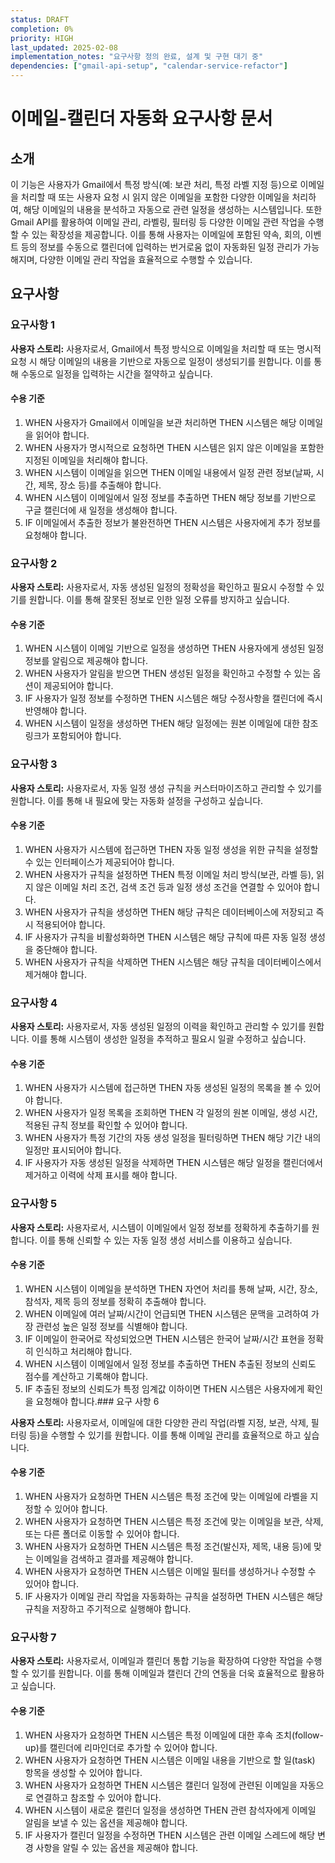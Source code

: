 ```yaml
---
status: DRAFT
completion: 0%
priority: HIGH
last_updated: 2025-02-08
implementation_notes: "요구사항 정의 완료, 설계 및 구현 대기 중"
dependencies: ["gmail-api-setup", "calendar-service-refactor"]
---
```


# 이메일-캘린더 자동화 요구사항 문서

## 소개

이 기능은 사용자가 Gmail에서 특정 방식(예: 보관 처리, 특정 라벨 지정 등)으로 이메일을 처리할 때 또는 사용자 요청 시 읽지 않은 이메일을 포함한 다양한 이메일을 처리하여, 해당 이메일의 내용을 분석하고 자동으로 관련 일정을 생성하는 시스템입니다. 또한 Gmail API를 활용하여 이메일 관리, 라벨링, 필터링 등 다양한 이메일 관련 작업을 수행할 수 있는 확장성을 제공합니다. 이를 통해 사용자는 이메일에 포함된 약속, 회의, 이벤트 등의 정보를 수동으로 캘린더에 입력하는 번거로움 없이 자동화된 일정 관리가 가능해지며, 다양한 이메일 관리 작업을 효율적으로 수행할 수 있습니다.

## 요구사항

### 요구사항 1

**사용자 스토리:** 사용자로서, Gmail에서 특정 방식으로 이메일을 처리할 때 또는 명시적 요청 시 해당 이메일의 내용을 기반으로 자동으로 일정이 생성되기를 원합니다. 이를 통해 수동으로 일정을 입력하는 시간을 절약하고 싶습니다.

#### 수용 기준
1. WHEN 사용자가 Gmail에서 이메일을 보관 처리하면 THEN 시스템은 해당 이메일을 읽어야 합니다.
2. WHEN 사용자가 명시적으로 요청하면 THEN 시스템은 읽지 않은 이메일을 포함한 지정된 이메일을 처리해야 합니다.
3. WHEN 시스템이 이메일을 읽으면 THEN 이메일 내용에서 일정 관련 정보(날짜, 시간, 제목, 장소 등)를 추출해야 합니다.
4. WHEN 시스템이 이메일에서 일정 정보를 추출하면 THEN 해당 정보를 기반으로 구글 캘린더에 새 일정을 생성해야 합니다.
5. IF 이메일에서 추출한 정보가 불완전하면 THEN 시스템은 사용자에게 추가 정보를 요청해야 합니다.

### 요구사항 2

**사용자 스토리:** 사용자로서, 자동 생성된 일정의 정확성을 확인하고 필요시 수정할 수 있기를 원합니다. 이를 통해 잘못된 정보로 인한 일정 오류를 방지하고 싶습니다.

#### 수용 기준
1. WHEN 시스템이 이메일 기반으로 일정을 생성하면 THEN 사용자에게 생성된 일정 정보를 알림으로 제공해야 합니다.
2. WHEN 사용자가 알림을 받으면 THEN 생성된 일정을 확인하고 수정할 수 있는 옵션이 제공되어야 합니다.
3. IF 사용자가 일정 정보를 수정하면 THEN 시스템은 해당 수정사항을 캘린더에 즉시 반영해야 합니다.
4. WHEN 시스템이 일정을 생성하면 THEN 해당 일정에는 원본 이메일에 대한 참조 링크가 포함되어야 합니다.

### 요구사항 3

**사용자 스토리:** 사용자로서, 자동 일정 생성 규칙을 커스터마이즈하고 관리할 수 있기를 원합니다. 이를 통해 내 필요에 맞는 자동화 설정을 구성하고 싶습니다.

#### 수용 기준
1. WHEN 사용자가 시스템에 접근하면 THEN 자동 일정 생성을 위한 규칙을 설정할 수 있는 인터페이스가 제공되어야 합니다.
2. WHEN 사용자가 규칙을 설정하면 THEN 특정 이메일 처리 방식(보관, 라벨 등), 읽지 않은 이메일 처리 조건, 검색 조건 등과 일정 생성 조건을 연결할 수 있어야 합니다.
3. WHEN 사용자가 규칙을 생성하면 THEN 해당 규칙은 데이터베이스에 저장되고 즉시 적용되어야 합니다.
4. IF 사용자가 규칙을 비활성화하면 THEN 시스템은 해당 규칙에 따른 자동 일정 생성을 중단해야 합니다.
5. WHEN 사용자가 규칙을 삭제하면 THEN 시스템은 해당 규칙을 데이터베이스에서 제거해야 합니다.

### 요구사항 4

**사용자 스토리:** 사용자로서, 자동 생성된 일정의 이력을 확인하고 관리할 수 있기를 원합니다. 이를 통해 시스템이 생성한 일정을 추적하고 필요시 일괄 수정하고 싶습니다.

#### 수용 기준
1. WHEN 사용자가 시스템에 접근하면 THEN 자동 생성된 일정의 목록을 볼 수 있어야 합니다.
2. WHEN 사용자가 일정 목록을 조회하면 THEN 각 일정의 원본 이메일, 생성 시간, 적용된 규칙 정보를 확인할 수 있어야 합니다.
3. WHEN 사용자가 특정 기간의 자동 생성 일정을 필터링하면 THEN 해당 기간 내의 일정만 표시되어야 합니다.
4. IF 사용자가 자동 생성된 일정을 삭제하면 THEN 시스템은 해당 일정을 캘린더에서 제거하고 이력에 삭제 표시를 해야 합니다.

### 요구사항 5

**사용자 스토리:** 사용자로서, 시스템이 이메일에서 일정 정보를 정확하게 추출하기를 원합니다. 이를 통해 신뢰할 수 있는 자동 일정 생성 서비스를 이용하고 싶습니다.

#### 수용 기준
1. WHEN 시스템이 이메일을 분석하면 THEN 자연어 처리를 통해 날짜, 시간, 장소, 참석자, 제목 등의 정보를 정확히 추출해야 합니다.
2. WHEN 이메일에 여러 날짜/시간이 언급되면 THEN 시스템은 문맥을 고려하여 가장 관련성 높은 일정 정보를 식별해야 합니다.
3. IF 이메일이 한국어로 작성되었으면 THEN 시스템은 한국어 날짜/시간 표현을 정확히 인식하고 처리해야 합니다.
4. WHEN 시스템이 이메일에서 일정 정보를 추출하면 THEN 추출된 정보의 신뢰도 점수를 계산하고 기록해야 합니다.
5. IF 추출된 정보의 신뢰도가 특정 임계값 이하이면 THEN 시스템은 사용자에게 확인을 요청해야 합니다.### 요구
사항 6

**사용자 스토리:** 사용자로서, 이메일에 대한 다양한 관리 작업(라벨 지정, 보관, 삭제, 필터링 등)을 수행할 수 있기를 원합니다. 이를 통해 이메일 관리를 효율적으로 하고 싶습니다.

#### 수용 기준
1. WHEN 사용자가 요청하면 THEN 시스템은 특정 조건에 맞는 이메일에 라벨을 지정할 수 있어야 합니다.
2. WHEN 사용자가 요청하면 THEN 시스템은 특정 조건에 맞는 이메일을 보관, 삭제, 또는 다른 폴더로 이동할 수 있어야 합니다.
3. WHEN 사용자가 요청하면 THEN 시스템은 특정 조건(발신자, 제목, 내용 등)에 맞는 이메일을 검색하고 결과를 제공해야 합니다.
4. WHEN 사용자가 요청하면 THEN 시스템은 이메일 필터를 생성하거나 수정할 수 있어야 합니다.
5. IF 사용자가 이메일 관리 작업을 자동화하는 규칙을 설정하면 THEN 시스템은 해당 규칙을 저장하고 주기적으로 실행해야 합니다.

### 요구사항 7

**사용자 스토리:** 사용자로서, 이메일과 캘린더 통합 기능을 확장하여 다양한 작업을 수행할 수 있기를 원합니다. 이를 통해 이메일과 캘린더 간의 연동을 더욱 효율적으로 활용하고 싶습니다.

#### 수용 기준
1. WHEN 사용자가 요청하면 THEN 시스템은 특정 이메일에 대한 후속 조치(follow-up)를 캘린더에 리마인더로 추가할 수 있어야 합니다.
2. WHEN 사용자가 요청하면 THEN 시스템은 이메일 내용을 기반으로 할 일(task) 항목을 생성할 수 있어야 합니다.
3. WHEN 사용자가 요청하면 THEN 시스템은 캘린더 일정에 관련된 이메일을 자동으로 연결하고 참조할 수 있어야 합니다.
4. WHEN 시스템이 새로운 캘린더 일정을 생성하면 THEN 관련 참석자에게 이메일 알림을 보낼 수 있는 옵션을 제공해야 합니다.
5. IF 사용자가 캘린더 일정을 수정하면 THEN 시스템은 관련 이메일 스레드에 해당 변경 사항을 알릴 수 있는 옵션을 제공해야 합니다.